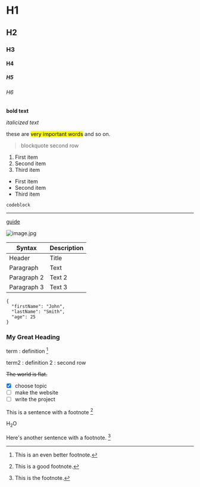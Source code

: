 # H1
## H2
### H3
#### H4
##### H5
###### H6

**bold text**

*italicized text*

these are <mark>very important words</mark> and so on.

> blockquote
> second row

1. First item
2. Second item
3. Third item

- First item
- Second item
- Third item

`codeblock`

---
  
[guide](https://www.markdownguide.org/cheat-sheet/#extended-syntax)

![image.jpg](https://img.shields.io/badge/-WORD-268bd2?style=for-the-badge&logo=microsoftword)

| Syntax | Description |
| ----------- | ----------- |
| Header | Title |
| Paragraph | Text |
| Paragraph 2 | Text 2 |
| Paragraph 3 | Text 3 |

```
{
  "firstName": "John",
  "lastName": "Smith",
  "age": 25
}
```

### My Great Heading

term
: definition [^3]

term2
: definition 2
: second row

~~The world is flat.~~

- [x] choose topic
- [ ] make the website
- [ ] write the project

This is a sentence with a footnote [^2]

H<sub>2</sub>O

Here's another sentence with a footnote. [^1]

[^1]: This is the footnote.
[^2]: This is a good footnote.
[^3]: This is an even better footnote.
